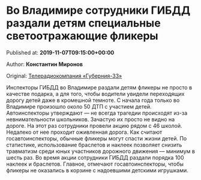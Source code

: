
# Во Владимире сотрудники ГИБДД раздали детям специальные светоотражающие фликеры

Published at: **2019-11-07T09:15:00+00:00**

Author: **Константин Миронов**

Original: [Телерадиокомпания «Губерния-33»](http://trc33.ru/news/society/vo-vladimire-sotrudniki-gibdd-razdali-detyam-spetsialnye-svetootrazhayushchie-flikery/)

Инспекторы ГИБДД во Владимире раздали детям фликеры не просто в качестве подарка, а для того, чтобы водители увидели переходящих дорогу детей даже в кромешной темноте. С начала года только во Владимире произошло около 50 ДТП с участием детей. Автоинспекторы утверждают — не всегда трагедии происходят из-за невнимательности школьников. Зачастую их просто не видно на дороге.
На этот раз сотрудники провели акцию рядом с 46 школой. Недалеко от нее проходит оживленная дорога. Как считают госавтоинспекторы, обычные фликеры могут спасти жизни детей. По статистике, использование браслетов и наклеек позволяет снизить травматизм среди юных участников дорожного движения — минимум в шесть раз.
Во время акции сотрудники ГИБДД раздали порядка 100 наклеек и браслетов. Главное, отмечают госавтоинспекторы, чтобы фликеры не оказались в корзине с надоевшими детскими игрушками.
